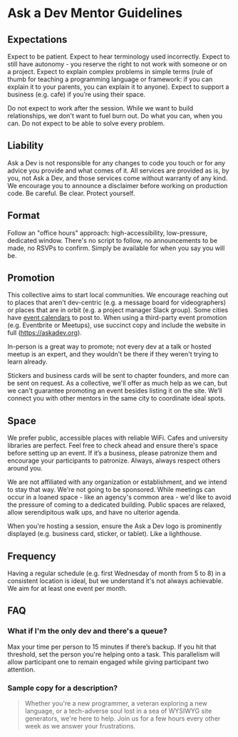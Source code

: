 # Ask a Dev Mentor Guidelines

## Expectations

Expect to be patient. Expect to hear terminology used incorrectly. Expect to still have autonomy - you reserve the right to not work with someone or on a project. Expect to explain complex problems in simple terms (rule of thumb for teaching a programming language or framework: if you can explain it to your parents, you can explain it to anyone). Expect to support a business (e.g. cafe) if you’re using their space.

Do not expect to work after the session. While we want to build relationships, we don't want to fuel burn out. Do what you can, when you can. Do not expect to be able to solve every problem.

## Liability

Ask a Dev is not responsible for any changes to code you touch or for any advice you provide and what comes of it. All services are provided as is, by you, not Ask a Dev, and those services come without warranty of any kind. We encourage you to announce a disclaimer before working on production code. Be careful. Be clear. Protect yourself.

## Format

Follow an "office hours" approach: high-accessibility, low-pressure, dedicated window. There's no script to follow, no announcements to be made, no RSVPs to confirm. Simply be available for when you say you will be.

## Promotion

This collective aims to start local communities. We encourage reaching out to places that aren't dev-centric (e.g. a message board for videographers) or places that are in orbit (e.g. a project manager Slack group). Some cities have [event calendars](https://calagator.org/) to post to. When using a third-party event promotion (e.g. Eventbrite or Meetups), use succinct copy and include the website in full (https://askadev.org).

In-person is a great way to promote; not every dev at a talk or hosted meetup is an expert, and they wouldn't be there if they weren't trying to learn already.

Stickers and business cards will be sent to chapter founders, and more can be sent on request. As a collective, we'll offer as much help as we can, but we can't guarantee promoting an event besides listing it on the site. We’ll connect you with other mentors in the same city to coordinate ideal spots.

## Space

We prefer public, accessible places with reliable WiFi. Cafes and university libraries are perfect. Feel free to check ahead and ensure there's space before setting up an event. If it’s a business, please patronize them and encourage your participants to patronize. Always, always respect others around you.

We are not affiliated with any organization or establishment, and we intend to stay that way. We're not going to be sponsored. While meetings can occur in a loaned space - like an agency's common area - we'd like to avoid the pressure of coming to a dedicated building. Public spaces are relaxed, allow serendipitous walk ups, and have no ulterior agenda.

When you're hosting a session, ensure the Ask a Dev logo is prominently displayed (e.g. business card, sticker, or tablet). Like a lighthouse.

## Frequency

Having a regular schedule (e.g. first Wednesday of month from 5 to 8) in a consistent location is ideal, but we understand it's not always achievable. We aim for at least one event per month.

## FAQ

### What if I'm the only dev and there's a queue?

Max your time per person to 15 minutes if there’s backup. If you hit that threshold, set the person you're helping onto a task. This parallelism will allow participant one to remain engaged while giving participant two attention.

### Sample copy for a description?

> Whether you're a new programmer, a veteran exploring a new language, or a tech-adverse soul lost in a sea of WYSIWYG site generators, we're here to help. Join us for a few hours every other week as we answer your frustrations.
